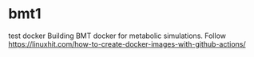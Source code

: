 # bmt1
test docker
Building BMT docker for metabolic simulations.
Follow https://linuxhit.com/how-to-create-docker-images-with-github-actions/
